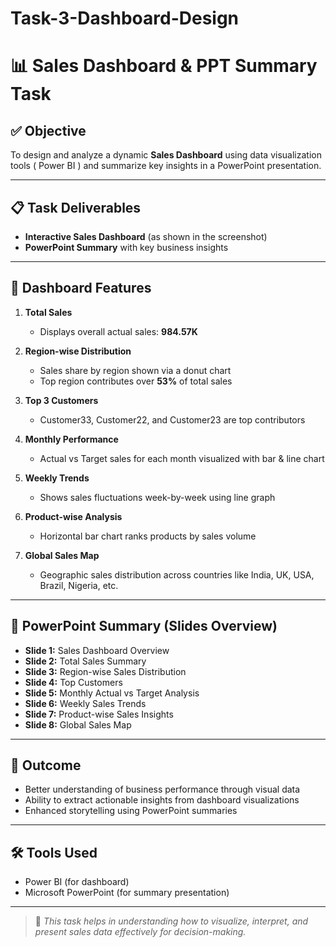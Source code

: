 # Task-3-Dashboard-Design
# 📊 Sales Dashboard & PPT Summary Task

## ✅ Objective
To design and analyze a dynamic **Sales Dashboard** using data visualization tools ( Power BI ) and summarize key insights in a PowerPoint presentation.

---

## 📋 Task Deliverables

- **Interactive Sales Dashboard** (as shown in the screenshot)
- **PowerPoint Summary** with key business insights

---

## 📌 Dashboard Features

1. **Total Sales**
   - Displays overall actual sales: **984.57K**

2. **Region-wise Distribution**
   - Sales share by region shown via a donut chart
   - Top region contributes over **53%** of total sales

3. **Top 3 Customers**
   - Customer33, Customer22, and Customer23 are top contributors

4. **Monthly Performance**
   - Actual vs Target sales for each month visualized with bar & line chart

5. **Weekly Trends**
   - Shows sales fluctuations week-by-week using line graph

6. **Product-wise Analysis**
   - Horizontal bar chart ranks products by sales volume

7. **Global Sales Map**
   - Geographic sales distribution across countries like India, UK, USA, Brazil, Nigeria, etc.

---

## 🧾 PowerPoint Summary (Slides Overview)

- **Slide 1:** Sales Dashboard Overview
- **Slide 2:** Total Sales Summary
- **Slide 3:** Region-wise Sales Distribution
- **Slide 4:** Top Customers
- **Slide 5:** Monthly Actual vs Target Analysis
- **Slide 6:** Weekly Sales Trends
- **Slide 7:** Product-wise Sales Insights
- **Slide 8:** Global Sales Map

---

## 🏁 Outcome

- Better understanding of business performance through visual data
- Ability to extract actionable insights from dashboard visualizations
- Enhanced storytelling using PowerPoint summaries

---

## 🛠 Tools Used

- Power BI  (for dashboard)
- Microsoft PowerPoint (for summary presentation)

---

> 📌 *This task helps in understanding how to visualize, interpret, and present sales data effectively for decision-making.*
